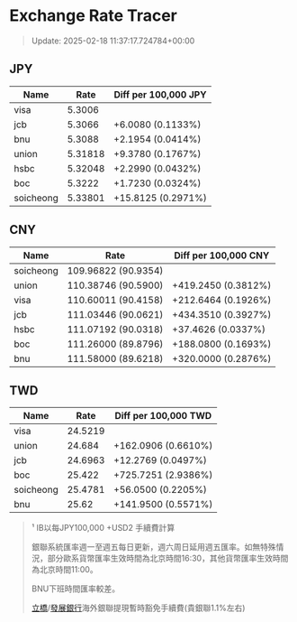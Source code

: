 # Exchange Rate Tracer

> Update: 2025-02-18 11:37:17.724784+00:00

## JPY

| Name      |    Rate | Diff per 100,000 JPY   |
|-----------|---------|------------------------|
| visa      | 5.3006  |                        |
| jcb       | 5.3066  | +6.0080 (0.1133%)      |
| bnu       | 5.3088  | +2.1954 (0.0414%)      |
| union     | 5.31818 | +9.3780 (0.1767%)      |
| hsbc      | 5.32048 | +2.2990 (0.0432%)      |
| boc       | 5.3222  | +1.7230 (0.0324%)      |
| soicheong | 5.33801 | +15.8125 (0.2971%)     |

## CNY

| Name      | Rate                | Diff per 100,000 CNY   |
|-----------|---------------------|------------------------|
| soicheong | 109.96822	(90.9354) |                        |
| union     | 110.38746	(90.5900) | +419.2450 (0.3812%)    |
| visa      | 110.60011	(90.4158) | +212.6464 (0.1926%)    |
| jcb       | 111.03446	(90.0621) | +434.3510 (0.3927%)    |
| hsbc      | 111.07192	(90.0318) | +37.4626 (0.0337%)     |
| boc       | 111.26000	(89.8796) | +188.0800 (0.1693%)    |
| bnu       | 111.58000	(89.6218) | +320.0000 (0.2876%)    |

## TWD

| Name      |    Rate | Diff per 100,000 TWD   |
|-----------|---------|------------------------|
| visa      | 24.5219 |                        |
| union     | 24.684  | +162.0906 (0.6610%)    |
| jcb       | 24.6963 | +12.2769 (0.0497%)     |
| boc       | 25.422  | +725.7251 (2.9386%)    |
| soicheong | 25.4781 | +56.0500 (0.2205%)     |
| bnu       | 25.62   | +141.9500 (0.5571%)    |


> ¹ IB以每JPY100,000 +USD2 手續費計算
>
> 銀聯系統匯率週一至週五每日更新，週六周日延用週五匯率。如無特殊情況，部分歐系貨幣匯率生效時間為北京時間16:30，其他貨幣匯率生效時間為北京時間11:00。
>
> BNU下班時間匯率較差。
>
> [立橋](https://www.wlbank.com.mo/uploads/ueditor/file/20181211/1544536513900230.pdf)/[發展銀行](https://www.mdb.com.mo/Service_Charges_20230728.pdf)海外銀聯提現暫時豁免手續費(貴銀聯1.1%左右)

